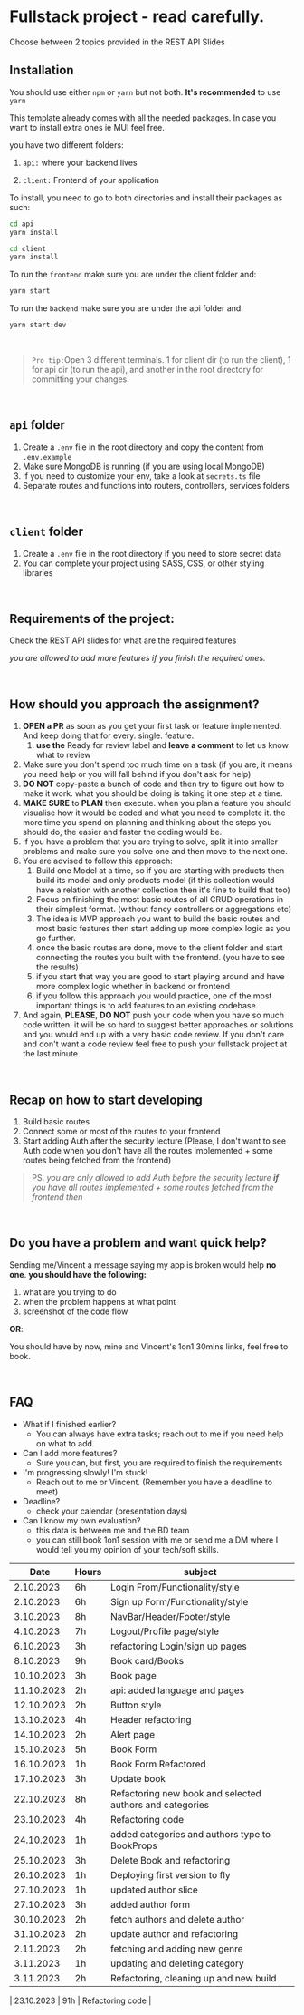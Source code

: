 # Fullstack project - read carefully.
Choose between 2 topics provided in the REST API Slides


## Installation

You should use either `npm` or `yarn` but not both. **It's recommended** to use `yarn`

This template already comes with all the needed packages. In case you want to install extra ones ie MUI feel free.

you have two different folders:

1. `api:` where your backend lives

2. `client:` Frontend of your application

To install, you need to go to both directories and install their packages as such:

```bash
cd api
yarn install
```

```bash
cd client
yarn install
```

To run the `frontend` make sure you are under the client folder and:

````bash
yarn start
````

To run the `backend` make sure you are under the api folder and:

````bash
yarn start:dev
````
<br />

> `Pro tip:`Open 3 different terminals. 1 for client dir (to run the client), 1 for api dir (to run the api), and another in the root directory for committing your changes.

<br />

## `api` folder

1. Create a `.env` file in the root directory and copy the content from `.env.example`
2. Make sure MongoDB is running (if you are using local MongoDB)
3. If you need to customize your env, take a look at `secrets.ts` file
4. Separate routes and functions into routers, controllers, services folders

<br />

## `client` folder

1. Create a `.env` file in the root directory if you need to store secret data
2. You can complete your project using SASS, CSS, or other styling libraries

<br />

## Requirements of the project:

Check the REST API slides for what are the required features

*you are allowed to add more features if you finish the required ones.*

<br />

## How should you approach the assignment?

1. **OPEN a PR** as soon as you get your first task or feature implemented. And keep doing that for every. single. feature.
   1. **use the** Ready for review label and **leave a comment** to let us know what to review
2. Make sure you don't spend too much time on a task (if you are, it means you need help or you will fall behind if you don't ask for help)
3. **DO NOT** copy-paste a bunch of code and then try to figure out how to make it work. what you should be doing is taking it one step at a time.
4. **MAKE SURE** to **PLAN** then execute. when you plan a feature you should visualise how it would be coded and what you need to complete it. the more time you spend on planning and thinking about the steps you should do, the easier and faster the coding would be.
5. If you have a problem that you are trying to solve, split it into smaller problems and make sure you solve one and then move to the next one.
6. You are advised to follow this approach:
   1. Build one Model at a time, so if you are starting with products then build its model and only products model (if this collection would have a relation with another collection then it's fine to build that too)
   2. Focus on finishing the most basic routes of all CRUD operations in their simplest format. (without fancy controllers or aggregations etc)
   3. The idea is MVP approach you want to build the basic routes and most basic features then start adding up more complex logic as you go further.
   4. once the basic routes are done, move to the client folder and start connecting the routes you built with the frontend. (you have to see the results)
   5. if you start that way you are good to start playing around and have more complex logic whether in backend or frontend
   6. if you follow this approach you would practice, one of the most important things is to add features to an existing codebase.
7. And again, **PLEASE**, **DO NOT** push your code when you have so much code written. it will be so hard to suggest better approaches or solutions and you would end up with a very basic code review. If you don't care and don't want a code review feel free to push your fullstack project at the last minute.

<br />

## Recap on how to start developing
1. Build basic routes
2. Connect some or most of the routes to your frontend
3. Start adding Auth after the security lecture (Please, I don't want to see Auth code when you don't have all the routes implemented + some routes being fetched from the frontend)

> PS. *you are only allowed to add Auth before the security lecture **if** you have all routes implemented + some routes fetched from the frontend then*

<br />

## Do you have a problem and want quick help?

Sending me/Vincent a message saying my app is broken would help **no one**.
**you should have the following:**

1. what are you trying to do
2. when the problem happens at what point
3. screenshot of the code flow

**OR**:

You should have by now, mine and Vincent's 1on1 30mins links, feel free to book.

<br />

## FAQ

* What if I finished earlier?
  * You can always have extra tasks; reach out to me if you need help on what to add.
* Can I add more features?
  * Sure you can, but first, you are required to finish the requirements
* I'm progressing slowly! I'm stuck!
  * Reach out to me or Vincent. (Remember you have a deadline to meet)
* Deadline?
  * check your calendar (presentation days)
* Can I know my own evaluation?
  * this data is between me and the BD team
  * you can still book 1on1 session with me or send me a DM where I would tell you my opinion of your tech/soft skills.


| Date  | Hours | subject | 
| ------------- | ------------- | ------------- |
| 2.10.2023  | 6h  | Login From/Functionality/style |
| 2.10.2023  | 6h  | Sign up Form/Functionality/style |
| 3.10.2023  | 8h  | NavBar/Header/Footer/style |
| 4.10.2023  | 7h  | Logout/Profile page/style |
| 6.10.2023  | 3h  | refactoring Login/sign up pages |
| 8.10.2023  | 9h  | Book card/Books |
| 10.10.2023  | 3h  | Book page |
| 11.10.2023  | 2h  | api: added language and pages |
| 12.10.2023  | 2h  | Button style |
| 13.10.2023  | 4h  | Header refactoring |
| 14.10.2023  | 2h  | Alert page |
| 15.10.2023  | 5h  | Book Form |
| 16.10.2023  | 1h  | Book Form Refactored |
| 17.10.2023  | 3h  | Update book |
| 22.10.2023  | 8h  | Refactoring new book and selected authors and categories|
| 23.10.2023  | 4h  | Refactoring code |
| 24.10.2023  | 1h  | added categories and authors type to BookProps |
| 25.10.2023  | 3h  | Delete Book and refactoring |
| 26.10.2023  | 1h  | Deploying first version to fly |
| 27.10.2023  | 1h  | updated author slice |
| 27.10.2023  | 3h  | added author form |
| 30.10.2023  | 2h  | fetch authors and delete author |
| 31.10.2023  | 2h  | update author and refactoring |
| 2.11.2023   | 2h  | fetching and adding new genre |
| 3.11.2023   | 1h  | updating and deleting category |
| 3.11.2023   | 2h  | Refactoring, cleaning up and new build |


| 23.10.2023  | 91h  | Refactoring code |


